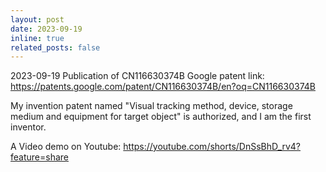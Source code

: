 ```yaml
---
layout: post
date: 2023-09-19
inline: true
related_posts: false
---
```


2023-09-19 Publication of CN116630374B
Google patent link: https://patents.google.com/patent/CN116630374B/en?oq=CN116630374B 

My invention patent named "Visual tracking method, device, storage medium and equipment for target object" is authorized, and I am the first inventor.

A Video demo on Youtube: https://youtube.com/shorts/DnSsBhD_rv4?feature=share 


